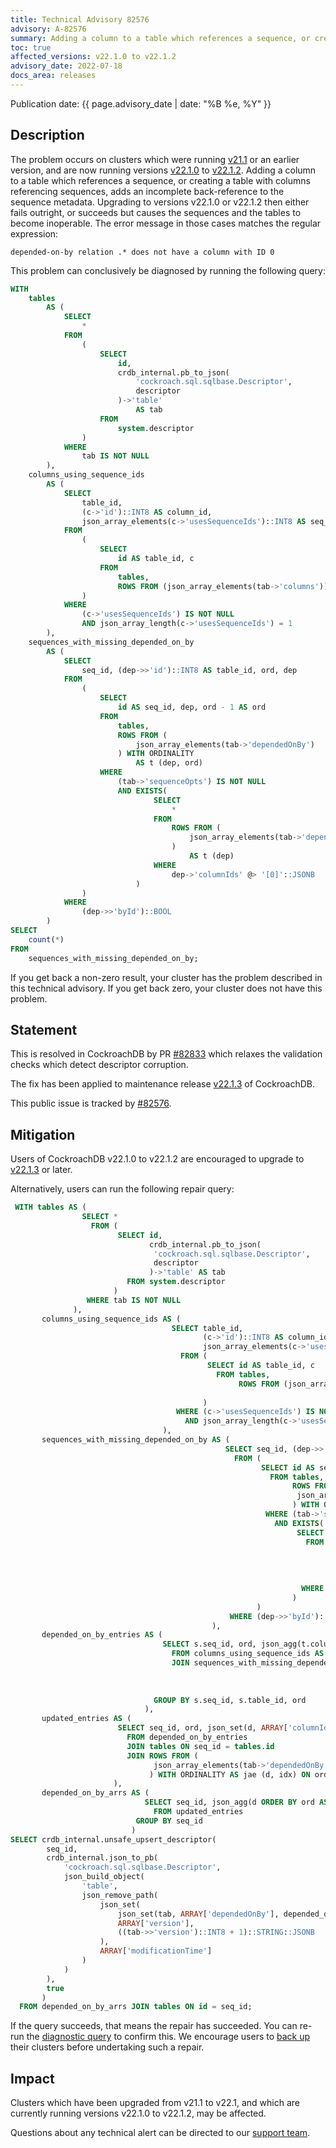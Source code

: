 ```yaml
---
title: Technical Advisory 82576
advisory: A-82576
summary: Adding a column to a table which references a sequence, or creating a table with columns referencing sequences, adds an incomplete back-reference to the sequence metadata.
toc: true
affected_versions: v22.1.0 to v22.1.2
advisory_date: 2022-07-18
docs_area: releases
---
```


Publication date: {{ page.advisory_date | date: "%B %e, %Y" }}

## Description

The problem occurs on clusters which were running [v21.1](../releases/v21-1.html) or an earlier version, and are now running versions [v22.1.0](../releases/v22-1.html#v22-1-0) to [v22.1.2](../releases/v22-1.html#v22-1-2). Adding a column to a table which references a sequence, or creating a table with columns referencing sequences, adds an incomplete back-reference to the sequence metadata. Upgrading to versions v22.1.0 or v22.1.2 then either fails outright, or succeeds but causes the sequences and the tables to become inoperable. The error message in those cases matches the regular expression:

`depended-on-by relation .* does not have a column with ID 0`

This problem can conclusively be diagnosed by running the following query:

~~~ sql
WITH
	tables
		AS (
			SELECT
				*
			FROM
				(
					SELECT
						id,
						crdb_internal.pb_to_json(
							'cockroach.sql.sqlbase.Descriptor',
							descriptor
						)->'table'
							AS tab
					FROM
						system.descriptor
				)
			WHERE
				tab IS NOT NULL
		),
	columns_using_sequence_ids
		AS (
			SELECT
				table_id,
				(c->'id')::INT8 AS column_id,
				json_array_elements(c->'usesSequenceIds')::INT8 AS seq_id
			FROM
				(
					SELECT
						id AS table_id, c
					FROM
						tables,
						ROWS FROM (json_array_elements(tab->'columns')) AS t (c)
				)
			WHERE
				(c->'usesSequenceIds') IS NOT NULL
				AND json_array_length(c->'usesSequenceIds') = 1
		),
	sequences_with_missing_depended_on_by
		AS (
			SELECT
				seq_id, (dep->>'id')::INT8 AS table_id, ord, dep
			FROM
				(
					SELECT
						id AS seq_id, dep, ord - 1 AS ord
					FROM
						tables,
						ROWS FROM (
							json_array_elements(tab->'dependedOnBy')
						) WITH ORDINALITY
							AS t (dep, ord)
					WHERE
						(tab->'sequenceOpts') IS NOT NULL
						AND EXISTS(
								SELECT
									*
								FROM
									ROWS FROM (
										json_array_elements(tab->'dependedOnBy')
									)
										AS t (dep)
								WHERE
									dep->'columnIds' @> '[0]'::JSONB
							)
				)
			WHERE
				(dep->>'byId')::BOOL
		)
SELECT
	count(*)
FROM
	sequences_with_missing_depended_on_by;
~~~

If you get back a non-zero result, your cluster has the problem described in this technical advisory. If you get back zero, your cluster does not have this problem.

## Statement

This is resolved in CockroachDB by PR [#82833](https://github.com/cockroachdb/cockroach/pull/82833) which relaxes the validation checks which detect descriptor corruption.

The fix has been applied to maintenance release [v22.1.3](../releases/v22.1.html#v22-1-3) of CockroachDB.

This public issue is tracked by [#82576](https://github.com/cockroachdb/cockroach/issues/82576).

## Mitigation

Users of CockroachDB v22.1.0 to v22.1.2 are encouraged to upgrade to [v22.1.3](../releases/v22.1.html#v22-1-3) or later.

Alternatively, users can run the following repair query:

~~~ sql
 WITH tables AS (
                SELECT *
                  FROM (
                        SELECT id,
                               crdb_internal.pb_to_json(
                                'cockroach.sql.sqlbase.Descriptor',
                                descriptor
                               )->'table' AS tab
                          FROM system.descriptor
                       )
                 WHERE tab IS NOT NULL
              ),
       columns_using_sequence_ids AS (
                                    SELECT table_id,
                                           (c->'id')::INT8 AS column_id,
                                           json_array_elements(c->'usesSequenceIds')::INT8 AS seq_id
                                      FROM (
                                            SELECT id AS table_id, c
                                              FROM tables,
                                                   ROWS FROM (json_array_elements(tab->'columns')) AS t
                                                                                                    (c)
                                           )
                                     WHERE (c->'usesSequenceIds') IS NOT NULL
                                       AND json_array_length(c->'usesSequenceIds') = 1
                                  ),
       sequences_with_missing_depended_on_by AS (
                                                SELECT seq_id, (dep->>'id')::INT8 AS table_id, ord, dep
                                                  FROM (
                                                        SELECT id AS seq_id, dep, ord - 1 AS ord
                                                          FROM tables,
                                                               ROWS FROM (
                                                                json_array_elements(tab->'dependedOnBy')
                                                               ) WITH ORDINALITY AS t (dep, ord)
                                                         WHERE (tab->'sequenceOpts') IS NOT NULL
                                                           AND EXISTS(
                                                                SELECT *
                                                                  FROM ROWS FROM (
                                                                        json_array_elements(
                                                                            tab->'dependedOnBy'
                                                                        )
                                                                       ) AS t (dep)
                                                                 WHERE dep->'columnIds' @> '[0]'::JSONB
                                                               )
                                                       )
                                                 WHERE (dep->>'byId')::BOOL
                                             ),
       depended_on_by_entries AS (
                                  SELECT s.seq_id, ord, json_agg(t.column_id) AS column_ids
                                    FROM columns_using_sequence_ids AS t
                                    JOIN sequences_with_missing_depended_on_by AS s ON t.table_id
                                                                                       = s.table_id
                                                                                   AND t.seq_id
                                                                                       = s.seq_id
                                GROUP BY s.seq_id, s.table_id, ord
                              ),
       updated_entries AS (
                        SELECT seq_id, ord, json_set(d, ARRAY['columnIds'], column_ids) AS d
                          FROM depended_on_by_entries
                          JOIN tables ON seq_id = tables.id
                          JOIN ROWS FROM (
                                json_array_elements(tab->'dependedOnBy')
                               ) WITH ORDINALITY AS jae (d, idx) ON ord = idx - 1
                       ),
       depended_on_by_arrs AS (
                              SELECT seq_id, json_agg(d ORDER BY ord ASC) AS depended_on_by
                                FROM updated_entries
                            GROUP BY seq_id
                           )
SELECT crdb_internal.unsafe_upsert_descriptor(
        seq_id,
        crdb_internal.json_to_pb(
            'cockroach.sql.sqlbase.Descriptor',
            json_build_object(
                'table',
                json_remove_path(
                    json_set(
                        json_set(tab, ARRAY['dependedOnBy'], depended_on_by),
                        ARRAY['version'],
                        ((tab->>'version')::INT8 + 1)::STRING::JSONB
                    ),
                    ARRAY['modificationTime']
                )
            )
        ),
        true
       )
  FROM depended_on_by_arrs JOIN tables ON id = seq_id;
~~~

If the query succeeds, that means the repair has succeeded. You can re-run the [diagnostic query](#description) to confirm this. We encourage users to [back up](../{{site.versions["stable"]}}/backup-and-restore-overview.html) their clusters before undertaking such a repair.

## Impact

Clusters which have been upgraded from v21.1 to v22.1, and which are currently running versions v22.1.0 to v22.1.2, may be affected.

Questions about any technical alert can be directed to our [support team](https://support.cockroachlabs.com/).
